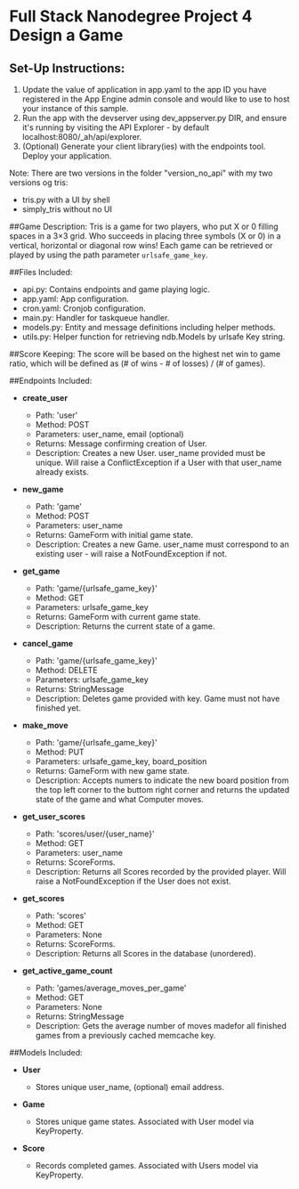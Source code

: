 # Full Stack Nanodegree Project 4 Design a Game

## Set-Up Instructions:
1.  Update the value of application in app.yaml to the app ID you have registered
 in the App Engine admin console and would like to use to host your instance of this sample.
1.  Run the app with the devserver using dev_appserver.py DIR, and ensure it's
 running by visiting the API Explorer - by default localhost:8080/_ah/api/explorer.
1.  (Optional) Generate your client library(ies) with the endpoints tool.
 Deploy your application.
 
 Note: There are two versions in the folder "version_no_api" with my
 two versions og tris:
 - tris.py with a UI by shell
 - simply_tris without no UI
 
##Game Description:
Tris is a game for two players, who put X or 0 filling spaces in a 3×3 grid. 
Who succeeds in placing three symbols (X or 0) in a vertical, horizontal or diagonal row wins!
Each game can be retrieved or played by using the path parameter `urlsafe_game_key`.


##Files Included:
 - api.py: Contains endpoints and game playing logic.
 - app.yaml: App configuration.
 - cron.yaml: Cronjob configuration.
 - main.py: Handler for taskqueue handler.
 - models.py: Entity and message definitions including helper methods.
 - utils.py: Helper function for retrieving ndb.Models by urlsafe Key string.

##Score Keeping:
The score will be based on the highest net win to game ratio, which will be defined as (# of wins - # of losses) / (# of games).


##Endpoints Included:
 - **create_user**
    - Path: 'user'
    - Method: POST
    - Parameters: user_name, email (optional)
    - Returns: Message confirming creation of User.
    - Description: Creates a new User. user_name provided must be unique. Will 
    raise a ConflictException if a User with that user_name already exists.
    
 - **new_game**
    - Path: 'game'
    - Method: POST
    - Parameters: user_name
    - Returns: GameForm with initial game state.
    - Description: Creates a new Game. user_name must correspond to an
    existing user - will raise a NotFoundException if not. 
     
 - **get_game**
    - Path: 'game/{urlsafe_game_key}'
    - Method: GET
    - Parameters: urlsafe_game_key
    - Returns: GameForm with current game state.
    - Description: Returns the current state of a game.

 - **cancel_game**

    - Path: 'game/{urlsafe_game_key}'
    - Method: DELETE
    - Parameters: urlsafe_game_key
    - Returns: StringMessage
    - Description: Deletes game provided with key. Game must not have finished yet.
    
 - **make_move**
    - Path: 'game/{urlsafe_game_key}'
    - Method: PUT
    - Parameters: urlsafe_game_key, board_position
    - Returns: GameForm with new game state.
    - Description: Accepts numers to indicate the new board position from the top 
    left corner to the buttom right corner and returns the updated state of the game 
    and what Computer moves.
 
 - **get_user_scores**
    - Path: 'scores/user/{user_name}'
    - Method: GET
    - Parameters: user_name
    - Returns: ScoreForms. 
    - Description: Returns all Scores recorded by the provided player.
    Will raise a NotFoundException if the User does not exist.
    
 - **get_scores**
    - Path: 'scores'
    - Method: GET
    - Parameters: None
    - Returns: ScoreForms.
    - Description: Returns all Scores in the database (unordered).
    
    
 - **get_active_game_count**
    - Path: 'games/average_moves_per_game'
    - Method: GET
    - Parameters: None
    - Returns: StringMessage
    - Description: Gets the average number of moves madefor all finished games from a previously cached memcache key.

##Models Included:
 - **User**
    - Stores unique user_name, (optional) email address.
    
 - **Game**
    - Stores unique game states. Associated with User model via KeyProperty.
    
 - **Score**
    - Records completed games. Associated with Users model via KeyProperty.
 
